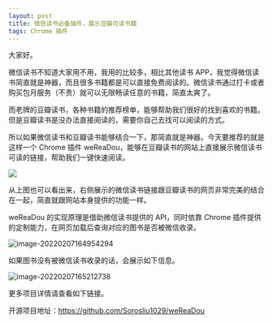 ```yaml
---
layout: post
title: 微信读书必备插件，展示豆瓣可读书籍
tags: Chrome 插件
---
```


大家好。

微信读书不知道大家用不用，我用的比较多，相比其他读书 APP，我觉得微信读书简直就是神器，而且很多书籍都是可以直接免费阅读的。微信读书通过打卡或者购买包月服务（不贵）就可以无限畅读任意的书籍，简直太爽了。

而老牌的豆瓣读书，各种书籍的推荐榜单，能够帮助我们很好的找到喜欢的书籍。但是豆瓣读书是没办法直接阅读的，需要你自己去找可以阅读的方式。

所以如果微信读书和豆瓣读书能够结合一下，那简直就是神器。今天要推荐的就是这样一个 Chrome 插件 weReaDou，能够在豆瓣读书的网站上直接展示微信读书可读的链接，帮助我们一键快速阅读。

![](https://7465-test-3c9b5e-1-1301419220.tcb.qcloud.la/images/compress_weixindushu.link.png)

从上图也可以看出来，右侧展示的微信读书链接跟豆瓣读书的网页非常完美的结合在一起，简直就跟网站本身提供的功能一样。

weReaDou 的实现原理是借助微信读书提供的 API，同时依靠 Chrome 插件提供的定制能力，在网页加载后查询对应的图书是否被微信收录。

![image-20220207164954294](https://7465-test-3c9b5e-1-1301419220.tcb.qcloud.la/images/compress_image-20220207164954294.png)

如果图书没有被微信读书收录的话，会展示如下信息。

![image-20220207165212738](https://7465-test-3c9b5e-1-1301419220.tcb.qcloud.la/images/compress_image-20220207165212738.png)

更多项目详情请查看如下链接。

开源项目地址：https://github.com/Sorosliu1029/weReaDou
